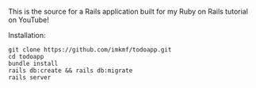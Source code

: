 This is the source for a Rails application built for my Ruby on Rails tutorial on YouTube!

Installation:

```
git clone https://github.com/imkmf/todoapp.git
cd todoapp
bundle install
rails db:create && rails db:migrate
rails server
```
